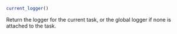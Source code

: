 ```julia
current_logger()
```

Return the logger for the current task, or the global logger if none is attached to the task.
